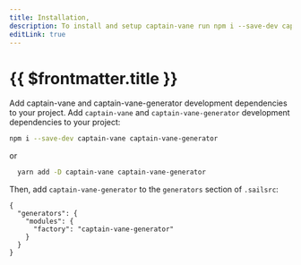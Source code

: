 ```yaml
---
title: Installation,
description: To install and setup captain-vane run npm i --save-dev captain-vane captain-vane-generator,
editLink: true
---
```


# {{ $frontmatter.title }}

Add captain-vane and captain-vane-generator development dependencies to your project.
Add `captain-vane` and `captain-vane-generator` development dependencies to your project:

```bash
npm i --save-dev captain-vane captain-vane-generator
```

or

```bash
  yarn add -D captain-vane captain-vane-generator
```

Then, add `captain-vane-generator` to the `generators` section of `.sailsrc`:

```json{.sailsrc}
{
  "generators": {
    "modules": {
      "factory": "captain-vane-generator"
    }
  }
}
```
